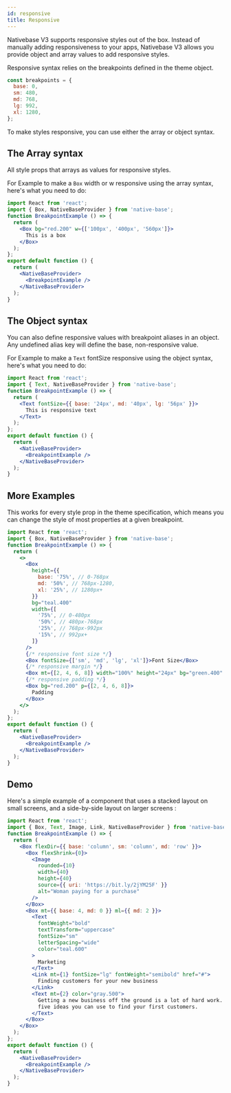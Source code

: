 ```yaml
---
id: responsive
title: Responsive
---
```


Nativebase V3 supports responsive styles out of the box. Instead of manually adding responsiveness to your apps, Nativebase V3 allows you provide object and array values to add responsive styles.

Responsive syntax relies on the breakpoints defined in the theme object.

```jsx
const breakpoints = {
  base: 0,
  sm: 480,
  md: 768,
  lg: 992,
  xl: 1280,
};
```

To make styles responsive, you can use either the array or object syntax.

## The Array syntax

All style props that arrays as values for responsive styles.

For Example to make a `Box` width or w responsive using the array syntax, here's what you need to do:

```jsx
import React from 'react';
import { Box, NativeBaseProvider } from 'native-base';
function BreakpointExample () => {
  return (
    <Box bg="red.200" w={['100px', '400px', '560px']}>
      This is a box
    </Box>
  );
};
export default function () {
  return (
    <NativeBaseProvider>
      <BreakpointExample />
    </NativeBaseProvider>
  );
}
```

## The Object syntax

You can also define responsive values with breakpoint aliases in an object. Any undefined alias key will define the base, non-responsive value.

For Example to make a `Text` fontSize responsive using the object syntax, here's what you need to do:

```jsx
import React from 'react';
import { Text, NativeBaseProvider } from 'native-base';
function BreakpointExample () => {
  return (
    <Text fontSize={{ base: '24px', md: '40px', lg: '56px' }}>
      This is responsive text
    </Text>
  );
};
export default function () {
  return (
    <NativeBaseProvider>
      <BreakpointExample />
    </NativeBaseProvider>
  );
}
```

## **More Examples**

This works for every style prop in the theme specification, which means you can change the style of most properties at a given breakpoint.

```jsx
import React from 'react';
import { Box, NativeBaseProvider } from 'native-base';
function BreakpointExample () => {
  return (
    <>
      <Box
        height={{
          base: '75%', // 0-768px
          md: '50%', // 768px-1280,
          xl: '25%', // 1280px+
        }}
        bg="teal.400"
        width={[
          '75%', // 0-480px
          '50%', // 480px-768px
          '25%', // 768px-992px
          '15%', // 992px+
        ]}
      />
      {/* responsive font size */}
      <Box fontSize={['sm', 'md', 'lg', 'xl']}>Font Size</Box>
      {/* responsive margin */}
      <Box mt={[2, 4, 6, 8]} width="100%" height="24px" bg="green.400" />
      {/* responsive padding */}
      <Box bg="red.200" p={[2, 4, 6, 8]}>
        Padding
      </Box>
    </>
  );
};
export default function () {
  return (
    <NativeBaseProvider>
      <BreakpointExample />
    </NativeBaseProvider>
  );
}
```

## **Demo**

Here's a simple example of a component that uses a stacked layout on small screens, and a side-by-side layout on larger screens :

```jsx
import React from 'react';
import { Box, Text, Image, Link, NativeBaseProvider } from 'native-base';
function BreakpointExample () => {
  return (
    <Box flexDir={{ base: 'column', sm: 'column', md: 'row' }}>
      <Box flexShrink={0}>
        <Image
          rounded={10}
          width={40}
          height={40}
          source={{ uri: 'https://bit.ly/2jYM25F' }}
          alt="Woman paying for a purchase"
        />
      </Box>
      <Box mt={{ base: 4, md: 0 }} ml={{ md: 2 }}>
        <Text
          fontWeight="bold"
          textTransform="uppercase"
          fontSize="sm"
          letterSpacing="wide"
          color="teal.600"
        >
          Marketing
        </Text>
        <Link mt={1} fontSize="lg" fontWeight="semibold" href="#">
          Finding customers for your new business
        </Link>
        <Text mt={2} color="gray.500">
          Getting a new business off the ground is a lot of hard work. Here are
          five ideas you can use to find your first customers.
        </Text>
      </Box>
    </Box>
  );
};
export default function () {
  return (
    <NativeBaseProvider>
      <BreakpointExample />
    </NativeBaseProvider>
  );
}
```
